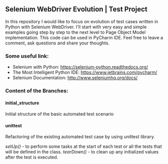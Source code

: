 ## Selenium WebDriver Evolution | Test Project

In this repository I would like to focus on evolution of test cases written in Python with Selenium WebDriver. I'll start with very easy and simple examples going step by step to the next level to Page Object Model implementation. This code can be used in PyCharm IDE. Feel free to leave a comment, ask questions and share your thoughts.

### Some useful link:
- Selenium with Python: https://selenium-python.readthedocs.org/
- The Most Intelligent Python IDE: https://www.jetbrains.com/pycharm/
- Selenium Documentation: http://www.seleniumhq.org/docs/

### Content of the Branches:
#### initial_structure

Initial structure of the basic automated test scenario

#### unittest

Refactoring of the existing automated test case by using unittest library. 

*setUp()* - to perform some tasks at the start of each test or all the tests that will be defined in the class. *tearDown()* - to clean up any initialized values after the test is executed.
